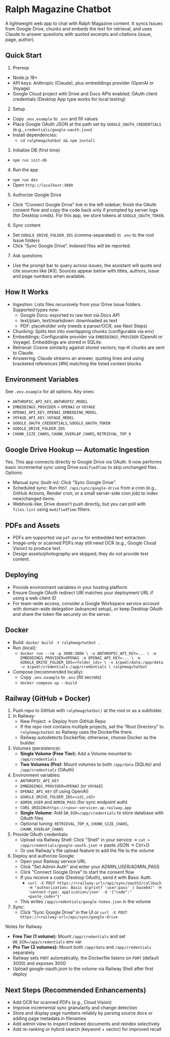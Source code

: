 Ralph Magazine Chatbot
======================

A lightweight web app to chat with Ralph Magazine content. It syncs Issues from Google Drive, chunks and embeds the text for retrieval, and uses Claude to answer questions with quoted excerpts and citations (issue, page, author).

Quick Start
-----------

1) Prereqs
- Node.js 18+
- API keys: Anthropic (Claude), plus embeddings provider (OpenAI or Voyage)
- Google Cloud project with Drive and Docs APIs enabled; OAuth client credentials (Desktop App type works for local testing)

2) Setup
- Copy `.env.example` to `.env` and fill values
- Place Google OAuth JSON at the path set by `GOOGLE_OAUTH_CREDENTIALS` (e.g., `credentials/google-oauth.json`)
- Install dependencies:
  - `cd ralphmagchatbot && npm install`

3) Initialize DB (first time)
- `npm run init-db`

4) Run the app
- `npm run dev`
- Open `http://localhost:3000`

5) Authorize Google Drive
- Click “Connect Google Drive” link in the left sidebar; finish the OAuth consent flow and copy the code back only if prompted by server logs (for Desktop creds). For this app, we store tokens at `GOOGLE_OAUTH_TOKEN`.

6) Sync content
- Set `GOOGLE_DRIVE_FOLDER_IDS` (comma-separated) in `.env` to the root Issue folders
- Click “Sync Google Drive”. Indexed files will be reported.

7) Ask questions
- Use the prompt bar to query across issues; the assistant will quote and cite sources like [#3]. Sources appear below with titles, authors, issue and page numbers when available.

How It Works
------------

- Ingestion: Lists files recursively from your Drive Issue folders. Supported types now:
  - Google Docs: exported to raw text via Docs API
  - text/plain, text/markdown: downloaded as text
  - PDF: placeholder only (needs a parser/OCR; see Next Steps)
- Chunking: Splits text into overlapping chunks (configurable via env)
- Embeddings: Configurable provider via `EMBEDDINGS_PROVIDER` (OpenAI or Voyage). Embeddings are stored in SQLite.
- Retrieval: Cosine similarity against stored vectors; top-K chunks are sent to Claude.
- Answering: Claude streams an answer, quoting lines and using bracketed references [#N] matching the listed context blocks.

Environment Variables
---------------------

See `.env.example` for all options. Key ones:
- `ANTHROPIC_API_KEY`, `ANTHROPIC_MODEL`
- `EMBEDDINGS_PROVIDER` = `OPENAI` or `VOYAGE`
- `OPENAI_API_KEY`, `OPENAI_EMBEDDING_MODEL`
- `VOYAGE_API_KEY`, `VOYAGE_MODEL`
- `GOOGLE_OAUTH_CREDENTIALS`, `GOOGLE_OAUTH_TOKEN`
- `GOOGLE_DRIVE_FOLDER_IDS`
- `CHUNK_SIZE_CHARS`, `CHUNK_OVERLAP_CHARS`, `RETRIEVAL_TOP_K`

Google Drive Hookup — Automatic Ingestion
----------------------------------------

Yes. This app connects directly to Google Drive via OAuth. It now performs basic incremental sync using Drive `modifiedTime` to skip unchanged files. Options:
- Manual sync (built-in): Click “Sync Google Drive”.
- Scheduled sync: Run `POST /api/sync/google-drive` from a cron (e.g., GitHub Actions, Render cron, or a small server-side cron job) to index new/changed items.
- Webhook-like: Drive doesn’t push directly, but you can poll with `files.list` using `modifiedTime` filters.

PDFs and Assets
---------------

- PDFs are supported via `pdf-parse` for embedded text extraction.
- Image-only or scanned PDFs may still need OCR (e.g., Google Cloud Vision) to produce text.
- Design assets/photography are skipped; they do not provide text content.

Deploying
---------

- Provide environment variables in your hosting platform
- Ensure Google OAuth redirect URI matches your deployment URL if using a web client ID
- For team-wide access, consider a Google Workspace service account with domain-wide delegation (advanced setup), or keep Desktop OAuth and share the token file securely on the server.

Docker
------

- Build: `docker build -t ralphmagchatbot .`
- Run (local):
  - `docker run --rm -p 3000:3000 \
     -e ANTHROPIC_API_KEY=... \
     -e EMBEDDINGS_PROVIDER=OPENAI -e OPENAI_API_KEY=... \
     -e GOOGLE_DRIVE_FOLDER_IDS=<folder_ids> \
     -v $(pwd)/data:/app/data -v $(pwd)/credentials:/app/credentials \
     ralphmagchatbot`
- Compose (recommended locally):
  - Copy `.env.example` to `.env` (fill secrets)
  - `docker compose up --build`

Railway (GitHub + Docker)
-------------------------

1) Push repo to GitHub with `ralphmagchatbot/` at the root or as a subfolder.
2) In Railway:
   - New Project → Deploy from GitHub Repo
   - If the repo root contains multiple projects, set the “Root Directory” to `ralphmagchatbot` so Railway uses the Dockerfile there.
   - Railway autodetects Dockerfile; otherwise, choose Docker as the builder.
3) Volumes (persistence):
   - **Single Volume (Free Tier):** Add a Volume mounted to `/app/credentials`
   - **Two Volumes (Pro):** Mount volumes to both `/app/data` (SQLite) and `/app/credentials` (OAuth)
4) Environment variables:
   - `ANTHROPIC_API_KEY`
   - `EMBEDDINGS_PROVIDER=OPENAI` (or `VOYAGE`)
   - `OPENAI_API_KEY` (if using OpenAI)
   - `GOOGLE_DRIVE_FOLDER_IDS=<id1,id2>`
   - `ADMIN_USER` and `ADMIN_PASS` (for sync endpoint auth)
   - `CORS_ORIGIN=https://<your-service>.up.railway.app`
   - **Single Volume:** Add `DB_DIR=/app/credentials` to store database with OAuth files
   - Optional tuning: `RETRIEVAL_TOP_K`, `CHUNK_SIZE_CHARS`, `CHUNK_OVERLAP_CHARS`
5) Provide OAuth credentials:
   - Upload via Railway Shell: Click "Shell" in your service → `cat > /app/credentials/google-oauth.json` → paste JSON → Ctrl+D
   - Or use Railway's file upload feature to add the file to the volume
6) Deploy and authorize Google:
   - Open your Railway service URL
   - Click "Set Admin Auth" and enter your ADMIN_USER/ADMIN_PASS
   - Click "Connect Google Drive" to start the consent flow
   - If you receive a code (Desktop OAuth), send it with Basic Auth:
     - `curl -X POST https://<railway-url>/api/sync/oauth2/callback -H "authorization: Basic $(printf 'user:pass' | base64)" -H 'content-type: application/json' -d '{"code":"<paste_code>"}'`
   - This writes `/app/credentials/google-token.json` in the volume
7) Sync:
   - Click “Sync Google Drive” in the UI or `curl -X POST https://<railway-url>/api/sync/google-drive`

Notes for Railway
- **Free Tier (1 volume):** Mount `/app/credentials` and set `DB_DIR=/app/credentials` env var
- **Pro Tier (2 volumes):** Mount both `/app/data` and `/app/credentials` separately
- Railway sets `PORT` automatically; the Dockerfile listens on `PORT` (default 3000) and exposes 3000
- Upload google-oauth.json to the volume via Railway Shell after first deploy

Next Steps (Recommended Enhancements)
-------------------------------------

- Add OCR for scanned PDFs (e.g., Cloud Vision)
- Improve incremental sync granularity and change detection
- Store and display page numbers reliably by parsing source docs or adding page metadata in filenames
- Add admin view to inspect indexed documents and reindex selectively
- Add re-ranking or hybrid search (keyword + vector) for improved recall
